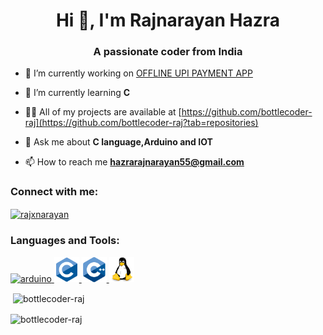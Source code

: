 <h1 align="center">Hi 👋, I'm Rajnarayan Hazra</h1>
<h3 align="center">A passionate coder from India</h3>

- 🔭 I’m currently working on [OFFLINE UPI PAYMENT APP](https://github.com/bottlecoder-raj/OFFLINE-UPI-APP-)

- 🌱 I’m currently learning **C**

- 👨‍💻 All of my projects are available at [https://github.com/bottlecoder-raj](https://github.com/bottlecoder-raj?tab=repositories)

- 💬 Ask me about **C language,Arduino and IOT**

- 📫 How to reach me **hazrarajnarayan55@gmail.com**

<h3 align="left">Connect with me:</h3>
<p align="left">
<a href="https://instagram.com/rajxnarayan" target="blank"><img align="center" src="https://raw.githubusercontent.com/rahuldkjain/github-profile-readme-generator/master/src/images/icons/Social/instagram.svg" alt="rajxnarayan" height="30" width="40" /></a>
</p>

<h3 align="left">Languages and Tools:</h3>
<p align="left"> <a href="https://www.arduino.cc/" target="_blank" rel="noreferrer"> <img src="https://cdn.worldvectorlogo.com/logos/arduino-1.svg" alt="arduino" width="40" height="40"/> </a> <a href="https://www.cprogramming.com/" target="_blank" rel="noreferrer"> <img src="https://raw.githubusercontent.com/devicons/devicon/master/icons/c/c-original.svg" alt="c" width="40" height="40"/> </a> <a href="https://www.w3schools.com/cpp/" target="_blank" rel="noreferrer"> <img src="https://raw.githubusercontent.com/devicons/devicon/master/icons/cplusplus/cplusplus-original.svg" alt="cplusplus" width="40" height="40"/> </a> <a href="https://www.linux.org/" target="_blank" rel="noreferrer"> <img src="https://raw.githubusercontent.com/devicons/devicon/master/icons/linux/linux-original.svg" alt="linux" width="40" height="40"/> </a> </p>

<p>&nbsp;<img align="center" src="https://github-readme-stats.vercel.app/api?username=bottlecoder-raj&show_icons=true&locale=en" alt="bottlecoder-raj" /></p>

<p><img align="center" src="https://github-readme-streak-stats.herokuapp.com/?user=bottlecoder-raj&" alt="bottlecoder-raj" /></p>
